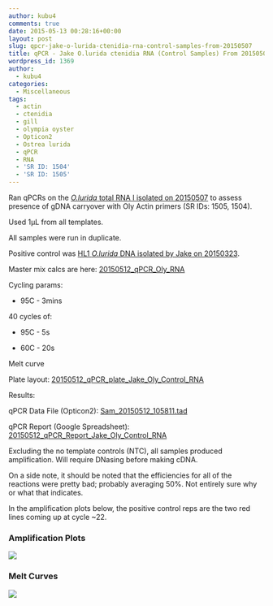 ```yaml
---
author: kubu4
comments: true
date: 2015-05-13 00:28:16+00:00
layout: post
slug: qpcr-jake-o-lurida-ctenidia-rna-control-samples-from-20150507
title: qPCR - Jake O.lurida ctenidia RNA (Control Samples) From 20150507
wordpress_id: 1369
author:
  - kubu4
categories:
  - Miscellaneous
tags:
  - actin
  - ctenidia
  - gill
  - olympia oyster
  - Opticon2
  - Ostrea lurida
  - qPCR
  - RNA
  - 'SR ID: 1504'
  - 'SR ID: 1505'
---
```


Ran qPCRs on the [_O.lurida_ total RNA I isolated on 20150507](2015/05/07/rna-isolation-jakes-o-lurida-ctenidia-control-from-20150422.html) to assess presence of gDNA carryover with Oly Actin primers (SR IDs: 1505, 1504).

Used 1μL from all templates.

All samples were run in duplicate.

Positive control was [HL1 _O.lurida_ DNA isolated by Jake on 20150323](https://heareresearch.blogspot.com/2015/03/3-23-2015-ezna-dna-isolation-with-seed.html).

Master mix calcs are here: [20150512_qPCR_Oly_RNA](httpss://docs.google.com/spreadsheets/d/1-jUGGyD56GcA_uk07TFUEh2R0Y2e6DxeEzqdByTccJE/edit?usp=sharing)

Cycling params:




    
  * 95C - 3mins



40 cycles of:


    
  * 95C - 5s

    
  * 60C - 20s



Melt curve



Plate layout: [20150512_qPCR_plate_Jake_Oly_Control_RNA](httpss://docs.google.com/spreadsheets/d/1Ev85A7KgH3jrN6UnZd2b3gXySaX0rQqGt8_poKPcIks/edit?usp=sharing)





Results:

qPCR Data File (Opticon2): [Sam_20150512_105811.tad](https://eagle.fish.washington.edu/Arabidopsis/qPCR/Opticon/Sam_20150512_105811.tad)

qPCR Report (Google Spreadsheet): [20150512_qPCR_Report_Jake_Oly_Control_RNA](httpss://docs.google.com/spreadsheets/d/1F8_DalqoKNCebg54zy1Fg6OFmuwkQg90QOvi89YBJbk/edit?usp=sharing)

Excluding the no template controls (NTC), all samples produced amplification. Will require DNasing before making cDNA.

On a side note, it should be noted that the efficiencies for all of the reactions were pretty bad; probably averaging 50%. Not entirely sure why or what that indicates.

In the amplification plots below, the positive control reps are the two red lines coming up at cycle ~22.



### Amplification Plots



[![](https://eagle.fish.washington.edu/Arabidopsis/20150512_qPCR_Amp_Jake_Oly_Control_RNA.JPG)](http://eagle.fish.washington.edu/Arabidopsis/20150512_qPCR_Amp_Jake_Oly_Control_RNA.JPG)







### Melt Curves



[![](https://eagle.fish.washington.edu/Arabidopsis/20150512_qPCR_Melt_Jake_Oly_Control_RNA.JPG)](http://eagle.fish.washington.edu/Arabidopsis/20150512_qPCR_Melt_Jake_Oly_Control_RNA.JPG)




